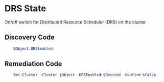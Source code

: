 # DRS State
On/off switch for Distributed Resource Scheduler (DRS) on the cluster
## Discovery Code
```powershell
    $Object.DRSEnabled
```

## Remediation Code
```powershell
    Set-Cluster -Cluster $Object -DRSEnabled:$Desired -Confirm:$false -ErrorAction Stop
```
